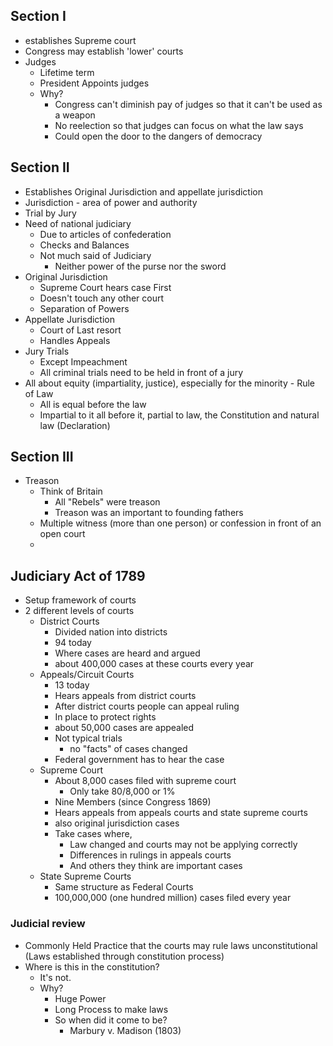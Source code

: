 ## Section I
 - establishes Supreme court
 - Congress may establish 'lower' courts
 - Judges
	 - Lifetime term
	 - President Appoints judges
	 - Why?
		- Congress can't diminish pay of judges so that it can't be used as a weapon
		- No reelection so that judges can focus on what the law says
		- Could open the door to the dangers of democracy

## Section II
 - Establishes Original Jurisdiction and appellate jurisdiction
 - Jurisdiction - area of power and authority
 - Trial by Jury
 - Need of national judiciary
	- Due to articles of confederation
	- Checks and Balances
	- Not much said of Judiciary
		- Neither power of the purse nor the sword
- Original Jurisdiction
	- Supreme Court hears case First
	- Doesn't touch any other court
	- Separation of Powers
 - Appellate Jurisdiction
	 - Court of Last resort
	 - Handles Appeals
- Jury Trials
	- Except Impeachment
	- All criminal trials need to be held in front of a jury
- All about equity (impartiality, justice), especially for the minority - Rule of Law
	- All is equal before the law
	- Impartial to it all before it, partial to law, the Constitution and natural law (Declaration)

## Section III
 - Treason
	 - Think of Britain
		- All "Rebels" were treason
		- Treason was an important to founding fathers
	- Multiple witness (more than one person) or confession in front of an open court
	- 

## Judiciary Act of 1789
 - Setup framework of courts
 - 2 different levels of courts
	 - District Courts
		 - Divided nation into districts
		 - 94 today
		 - Where cases are heard and argued
		 - about 400,000 cases at these courts every year
	 - Appeals/Circuit Courts 
		 - 13 today
		 - Hears appeals from district courts
		 - After district courts people can appeal ruling
		 - In place to protect rights
		 - about 50,000 cases are appealed
		 - Not typical trials
			- no "facts" of cases changed
		- Federal government has to hear the case
	- Supreme Court
		- About 8,000 cases filed with supreme court
			- Only take 80/8,000 or 1% 
		- Nine Members (since Congress 1869)
		- Hears appeals from appeals courts and state supreme courts
		- also original jurisdiction cases
		- Take cases where,
			- Law changed and courts may not be applying correctly
			- Differences in rulings in appeals courts
			- And others they think are important cases
	- State Supreme Courts
		- Same structure as Federal Courts
		- 100,000,000 (one hundred million) cases filed every year

### Judicial review
 - Commonly Held Practice that the courts may rule laws unconstitutional (Laws established through constitution process)
 - Where is this in the constitution?
	 - It's not.
	 - Why?
		 - Huge Power
		 - Long Process to make laws
		 - So when did it come to be?
			 - Marbury v. Madison (1803)